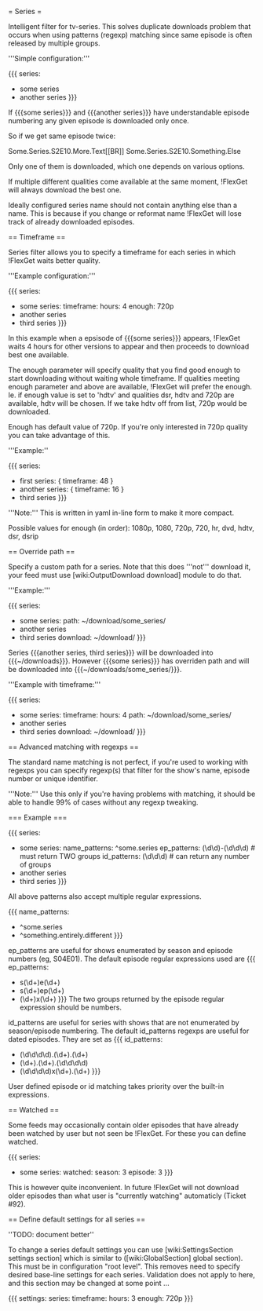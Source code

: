 = Series =

Intelligent filter for tv-series. This solves duplicate downloads
problem that occurs when using patterns (regexp) matching since same
episode is often released by multiple groups.

'''Simple configuration:'''

{{{
series:
  - some series
  - another series
}}}

If {{{some series}}} and {{{another series}}} have understandable episode
numbering any given episode is downloaded only once.

So if we get same episode twice:

Some.Series.S2E10.More.Text[[BR]]
Some.Series.S2E10.Something.Else

Only one of them is downloaded, which one depends on various options.

If multiple different qualities come available at the same moment, !FlexGet will always download the best one.

Ideally configured series name should not contain anything else than a name. This is because if you change or reformat name !FlexGet will lose track of already downloaded episodes.

== Timeframe ==

Series filter allows you to specify a timeframe for each series in which
!FlexGet waits better quality.

'''Example configuration:'''

{{{
series:
  - some series:
      timeframe:
        hours: 4
        enough: 720p
  - another series
  - third series
}}}

In this example when a epsisode of {{{some series}}} appears, !FlexGet waits 4 hours for other versions to appear and then proceeds to download best one available.

The enough parameter will specify quality that you find good enough to start
downloading without waiting whole timeframe. If qualities meeting enough parameter
and above are available, !FlexGet will prefer the enough. Ie. if enough value is set
to 'hdtv' and qualities dsr, hdtv and 720p are available, hdtv will be chosen.
If we take hdtv off from list, 720p would be downloaded.

Enough has default value of 720p. If you're only interested in 720p quality you can take advantage of this.

'''Example:''

{{{
series:
  - first series: { timeframe: 48 }
  - another series: { timeframe: 16 }
  - third series
}}}

'''Note:''' This is written in yaml in-line form to make it more compact. 

Possible values for enough (in order): 1080p, 1080, 720p, 720, hr, dvd, hdtv, dsr, dsrip

== Override path ==

Specify a custom path for a series. Note that this does '''not''' download it, your feed must use [wiki:OutputDownload download] module to do that.

'''Example:'''

{{{
series:
  - some series:
      path: ~/download/some_series/
  - another series
  - third series
download: ~/download/
}}}

Series {{{another series, third series}}} will be downloaded into {{{~/downloads}}}. However {{{some series}}} has overriden path and will be downloaded into {{{~/downloads/some_series/}}}.

'''Example with timeframe:'''

{{{
series:
  - some series:
      timeframe:
        hours: 4
      path: ~/download/some_series/
  - another series
  - third series
download: ~/download/
}}}

== Advanced matching with regexps ==

The standard name matching is not perfect, if you're used to working with regexps you can
specify regexp(s) that filter for the show's name, episode number or unique identifier.

'''Note:''' Use this only if you're having problems with matching, it should be able to handle 99% of cases without any regexp tweaking.

=== Example ===

{{{
series:
  - some series:
      name_patterns: ^some.series
      ep_patterns: (\d\d)-(\d\d\d)  # must return TWO groups
      id_patterns: (\d\d\d)         # can return any number of groups
  - another series
  - third series
}}}

All above patterns also accept multiple regular expressions.

{{{
name_patterns:
  - ^some.series
  - ^something.entirely.different
}}}


ep_patterns are useful for shows enumerated by season and episode numbers (eg, S04E01).  The default episode regular expressions used are
{{{
ep_patterns:
  - s(\d+)e(\d+)
  - s(\d+)ep(\d+)
  - (\d+)x(\d+)
}}}
The two groups returned by the episode regular expression should be numbers.

id_patterns are useful for series with shows that are not enumerated by season/episode numbering.  The default id_patterns regexps are useful for dated episodes.  They are set as
{{{
id_patterns:
  - (\d\d\d\d).(\d+).(\d+)
  - (\d+).(\d+).(\d\d\d\d)
  - (\d\d\d\d)x(\d+)\.(\d+)
}}}

User defined episode or id matching takes priority over the built-in expressions.



== Watched ==

Some feeds may occasionally contain older episodes that have already been watched by user but not seen be !FlexGet. For these you can define watched.

{{{
series:
  - some series:
      watched:
        season: 3
        episode: 3
}}}

This is however quite inconvenient. In future !FlexGet will not download older episodes than what user is "currently watching" automaticly (Ticket #92).

== Define default settings for all series ==

''TODO: document better''

To change a series default settings you can use [wiki:SettingsSection settings section] which is similar to ([wiki:GlobalSection] global section). This must be in configuration "root level". This removes need to specify desired base-line settings for each series. Validation does not apply to here, and this section may be changed at some point ...

{{{
settings:
  series:
    timeframe:
      hours: 3
      enough: 720p
}}}